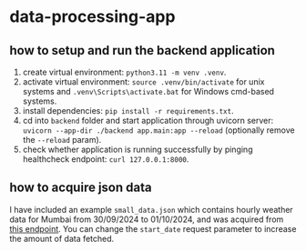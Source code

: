 # data-processing-app

## how to setup and run the backend application

1. create virtual environment: `python3.11 -m venv .venv`.
2. activate virtual environment: `source .venv/bin/activate` for unix systems and `.venv\Scripts\activate.bat` for Windows cmd-based systems.
3. install dependencies: `pip install -r requirements.txt`.
4. cd into `backend` folder and start application through uvicorn server: `uvicorn --app-dir ./backend app.main:app --reload` (optionally remove the `--reload` param).
5. check whether application is running successfully by pinging healthcheck endpoint: `curl 127.0.0.1:8000`.

## how to acquire json data

I have included an example `small_data.json` which contains hourly weather data for Mumbai from 30/09/2024 to 01/10/2024, and was acquired from [this endpoint](https://archive-api.open-meteo.com/v1/archive?latitude=19.0728&longitude=72.8826&start_date=2024-09-30&end_date=2024-10-01&hourly=temperature_2m,relative_humidity_2m,dew_point_2m,apparent_temperature,precipitation,rain,snowfall,snow_depth,pressure_msl,surface_pressure,cloud_cover,wind_speed_100m,wind_direction_100m&daily=weather_code,temperature_2m_max,temperature_2m_min,temperature_2m_mean,apparent_temperature_max,apparent_temperature_min,apparent_temperature_mean,sunrise,sunset,daylight_duration,sunshine_duration,precipitation_sum,rain_sum,snowfall_sum,precipitation_hours,wind_speed_10m_max,wind_gusts_10m_max,wind_direction_10m_dominant,shortwave_radiation_sum,et0_fao_evapotranspiration). You can change the `start_date` request parameter to increase the amount of data fetched.
